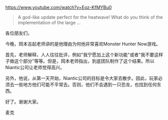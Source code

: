 https://www.youtube.com/watch?v=Eoz-KfMYBu0

> A god-like update perfect for the heatwave! What do you think of the implementation of the large ...

各位朋友们，

今晚，岡本吉起老师讲的是他理由为何他非常喜欢Monster Hunter Now游戏。

首先，老师解释，人人往往批评，例如"我宁愿加上这个新功能"或者"我不要这样子做这个部分"等等。但是，岡本老师指出，到底团队制作了这个结果。所以Niantic公司让老师觉得高兴。

另外，他说，从第一天开始，Niantic公司的目标是令大家去散步。因此，玩家必须去一些地方他们可能不平常去。否则，他们不会遇到一只恐龙，也找到任何东西。

好了。谢谢大家。

麦克
